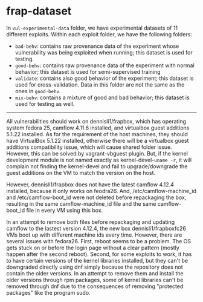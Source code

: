 # frap-dataset

In `vul-experimental-data` folder, we have experimental datasets of 11 different exploits.
Within each exploit folder, we have the following folders:
- `bad-behv`: contains raw provenance data of the experiment whose vulnerability was being exploited when running; this dataset is used for testing.
- `good-behv`: contains raw provenance data of the experiment with normal behavior; this dataset is used for semi-supervised training
- `validate`: contains also good behavior of the experiment; this dataset is used for cross-validation. Data in this folder are not the same as the ones in `good-behv`.
- `mix-behv`: contains a mixture of good and bad behavior; this dataset is used for testing as well.

---
All vulnerabilities should work on dennisli1/frapbox, which has operating system fedora 25, camflow 4.11.6 installed, and virtualbox guest additions 5.1.22 installed.  As for the requirement of the host machines, they should have VirtualBox 5.1.22 installed, otherwise there will be a virtualbox guest additions compatibility issue, which will cause shared folder issue. However, this can be solved by vagrant-vbguest plugin. But, if the kernel development module is not named exactly as kernel-devel-`uname -r`, it will complain not finding the kernel-devel and fail to upgrade/downgrade the guest additions on the VM to match the version on the host. 

However, dennisli1/frapbox does not have the latest camflow 4.12.4 installed, because it only works on feodra26. And, /etc/camflow-machine_id and /etc/camflow-boot_id were not deleted before repackaging the box, resulting in the same camflow-machine_id file and the same camflow-boot_id file in every VM using this box. 

In an attempt to remove both files before repackaging and updating camflow to the lastest version 4.12.4, the new box dennisli1/frapboxfc26 VMs boot up with different machine ids every time. However, there are several issues with fedora26. First, reboot seems to be a problem. The OS gets stuck on or before the login page without a clear pattern (mostly happen after the second reboot). Second, for some exploits to work, it has to have certain versions of the kernel libraries installed, but they can't be downgraded directly using dnf simply because the repository does not contain the older versions. In an attempt to remove them and install the older versions through rpm packages, some of kernel libraries can't be removed through dnf due to the consequences of removing "protected packages" like the program sudo. 
